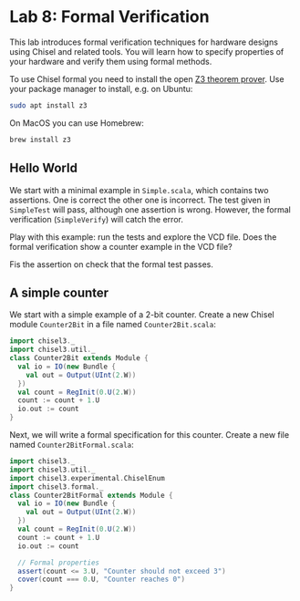 # Lab 8: Formal Verification

This lab introduces formal verification techniques for hardware designs using Chisel and related tools. You will learn how to specify properties of your hardware and verify them using formal methods.

To use Chisel formal you need to install the open [Z3 theorem prover](https://github.com/Z3Prover/z3). Use your package manager to install, e.g. on Ubuntu:

```bash
sudo apt install z3
```
On MacOS you can use Homebrew:

```bash
brew install z3
```

## Hello World

We start with a minimal example in `Simple.scala`, which contains two assertions.
One is correct the other one is incorrect. The test given in `SimpleTest` will pass, although one assertion is wrong.
However, the formal verification (`SimpleVerify`) will catch the error.

Play with this example: run the tests and explore the VCD file.
Does the formal verification show a counter example in the VCD file?

Fis the assertion on check that the formal test passes.


## A simple counter

We start with a simple example of a 2-bit counter. Create a new Chisel module `Counter2Bit` in a file named `Counter2Bit.scala`:

```scala
import chisel3._
import chisel3.util._
class Counter2Bit extends Module {
  val io = IO(new Bundle {
    val out = Output(UInt(2.W))
  })
  val count = RegInit(0.U(2.W))
  count := count + 1.U
  io.out := count
}
```
Next, we will write a formal specification for this counter. Create a new file named `Counter2BitFormal.scala`:

```scala
import chisel3._
import chisel3.util._
import chisel3.experimental.ChiselEnum
import chisel3.formal._
class Counter2BitFormal extends Module {
  val io = IO(new Bundle {
    val out = Output(UInt(2.W))
  })
  val count = RegInit(0.U(2.W))
  count := count + 1.U
  io.out := count

  // Formal properties
  assert(count <= 3.U, "Counter should not exceed 3")
  cover(count === 0.U, "Counter reaches 0")
}
```
